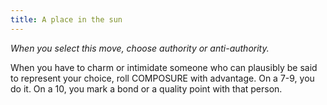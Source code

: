 ```yaml
---
title: A place in the sun
---
```


_When you select this move, choose authority or anti-authority._

When you have to charm or intimidate someone who can plausibly be said to represent your choice, roll COMPOSURE with advantage. On a 7-9, you do it. On a 10, you mark a bond or a quality point with that person.
